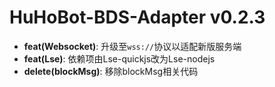 # HuHoBot-BDS-Adapter v0.2.3

- **feat(Websocket)**: 升级至`wss://`协议以适配新版服务端
- **feat(Lse)**: 依赖项由Lse-quickjs改为Lse-nodejs
- **delete(blockMsg)**: 移除blockMsg相关代码

